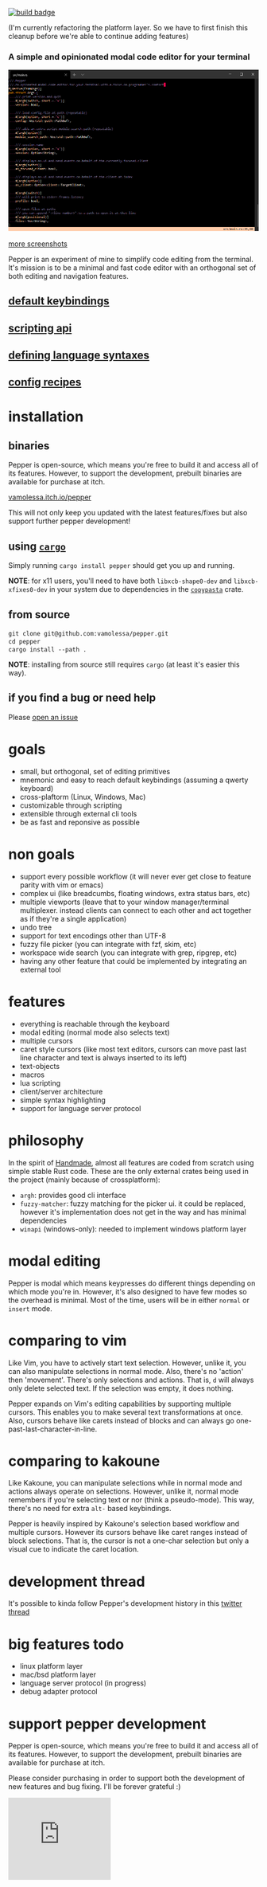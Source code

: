 [![build badge](https://github.com/vamolessa/pepper/workflows/rust/badge.svg?branch=master)](https://github.com/vamolessa/pepper)

(I'm currently refactoring the platform layer. So we have to first finish this cleanup before we're able to continue adding features)

### A simple and opinionated modal code editor for your terminal

![main screenshot](.github/screenshots/main.png)

[more screenshots](https://github.com/vamolessa/pepper/wiki/screenshots)

Pepper is an experiment of mine to simplify code editing from the terminal.
It's mission is to be a minimal and fast code editor with an orthogonal set of both editing and navigation features.

## [default keybindings](https://github.com/vamolessa/pepper/wiki/bindings)
## [scripting api](https://github.com/vamolessa/pepper/wiki/scripting-api-reference)
## [defining language syntaxes](https://github.com/vamolessa/pepper/wiki/language-syntax-definitions)
## [config recipes](https://github.com/vamolessa/pepper/wiki/config-recipes)

# installation

## binaries
Pepper is open-source, which means you're free to build it and access all of its features.
However, to support the development, prebuilt binaries are available for purchase at itch.

[vamolessa.itch.io/pepper](https://vamolessa.itch.io/pepper)

This will not only keep you updated with the latest features/fixes but also support further
pepper development!

## using [`cargo`](https://doc.rust-lang.org/cargo/)
Simply running `cargo install pepper` should get you up and running.

**NOTE**: for x11 users, you'll need to have both `libxcb-shape0-dev` and `libxcb-xfixes0-dev` in your system due
to dependencies in the [`copypasta`](https://crates.io/crates/copypasta) crate.

## from source
```
git clone git@github.com:vamolessa/pepper.git
cd pepper
cargo install --path .
```

**NOTE**: installing from source still requires `cargo` (at least it's easier this way).

## if you find a bug or need help
Please [open an issue](https://github.com/vamolessa/pepper/issues)

# goals

- small, but orthogonal, set of editing primitives
- mnemonic and easy to reach default keybindings (assuming a qwerty keyboard)
- cross-plaftorm (Linux, Windows, Mac)
- customizable through scripting
- extensible through external cli tools
- be as fast and reponsive as possible

# non goals

- support every possible workflow (it will never ever get close to feature parity with vim or emacs)
- complex ui (like breadcumbs, floating windows, extra status bars, etc)
- multiple viewports (leave that to your window manager/terminal multiplexer. instead clients can connect to each other and act together as if they're a single application)
- undo tree
- support for text encodings other than UTF-8
- fuzzy file picker (you can integrate with fzf, skim, etc)
- workspace wide search (you can integrate with grep, ripgrep, etc)
- having any other feature that could be implemented by integrating an external tool

# features

- everything is reachable through the keyboard
- modal editing (normal mode also selects text)
- multiple cursors
- caret style cursors (like most text editors, cursors can move past last line character and text is always inserted to its left)
- text-objects
- macros
- lua scripting
- client/server architecture
- simple syntax highlighting
- support for language server protocol

# philosophy

In the spirit of [Handmade](https://handmade.network/), almost all features are coded from scratch using simple stable Rust code.
These are the only external crates being used in the project (mainly because of crossplatform):
- `argh`: provides good cli interface
- `fuzzy-matcher`: fuzzy matching for the picker ui. it could be replaced, however it's implementation does not get in the way and has minimal dependencies
- `winapi` (windows-only): needed to implement windows platform layer

# modal editing

Pepper is modal which means keypresses do different things depending on which mode you're in.
However, it's also designed to have few modes so the overhead is minimal. Most of the time, users will be in
either `normal` or `insert` mode.

# comparing to vim

Like Vim, you have to actively start text selection.
However, unlike it, you can also manipulate selections in normal mode.
Also, there's no 'action' then 'movement'. There's only selections and actions.
That is, `d` will always only delete selected text. If the selection was empty, it does nothing.

Pepper expands on Vim's editing capabilities by supporting multiple cursors.
This enables you to make several text transformations at once.
Also, cursors behave like carets instead of blocks and can always go one-past-last-character-in-line.

# comparing to kakoune

Like Kakoune, you can manipulate selections while in normal mode and actions always operate on selections.
However, unlike it, normal mode remembers if you're selecting text or nor (think a pseudo-mode).
This way, there's no need for extra `alt-` based keybindings.

Pepper is heavily inspired by Kakoune's selection based workflow and multiple cursors.
However its cursors behave like caret ranges instead of block selections.
That is, the cursor is not a one-char selection but only a visual cue to indicate the caret location.

# development thread
It's possible to kinda follow Pepper's development history in this [twitter thread](https://twitter.com/ahvamolessa/status/1276978064166182913)

# big features todo
- linux platform layer
- mac/bsd platform layer
- language server protocol (in progress)
- debug adapter protocol

# support pepper development
Pepper is open-source, which means you're free to build it and access all of its features.
However, to support the development, prebuilt binaries are available for purchase at itch.

Please consider purchasing in order to support both the development of new features and bug fixing.
I'll be forever grateful :)

<iframe src="https://itch.io/embed/810985?border_width=0" width="206" height="165" frameborder="0">
  <a href="https://vamolessa.itch.io/pepper">pepper by Matheus Lessa</a>
</iframe>